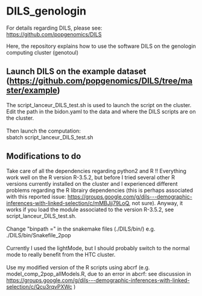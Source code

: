 # DILS_genologin
For details regarding DILS, please see: <br>
https://github.com/popgenomics/DILS<br>

Here, the repository explains how to use the software DILS on the genologin computing cluster (genotoul)<br>

## Launch DILS on the example dataset (https://github.com/popgenomics/DILS/tree/master/example)
The script_lanceur_DILS_test.sh is used to launch the script on the cluster.<br>
Edit the path in the bidon.yaml to the data and where the DILS scripts are on the cluster.<br><br>
Then launch the computation:<br>
sbatch script_lanceur_DILS_test.sh<br>

## Modifications to do
Take care of all the dependencies regarding python2 and R !! Everything work well on the R version R-3.5.2, but before I tried several other R versions currently installed on the cluster and I experienced different problems regarding the R librairy dependencies (this is perhaps associated with this reported issue: https://groups.google.com/g/dils---demographic-inferences-with-linked-selection/c/mMBJjj79LoQ, not sure). Anyway, it works if you load the module associated to the version R-3.5.2, see script_lanceur_DILS_test.sh.<br><br>
Change "binpath =" in the snakemake files (./DILS/bin/) e.g. ./DILS/bin/Snakefile_2pop <br><br>
Currently I used the lightMode, but I should probably switch to the normal mode to really benefit from the HTC cluster.<br><br>
Use my modified version of the R scripts using abcrf (e.g. model_comp_2pop_allModels.R, due to an error in abcrf: see discussion in https://groups.google.com/g/dils---demographic-inferences-with-linked-selection/c/Qcu3rqvPXWc )<br>


